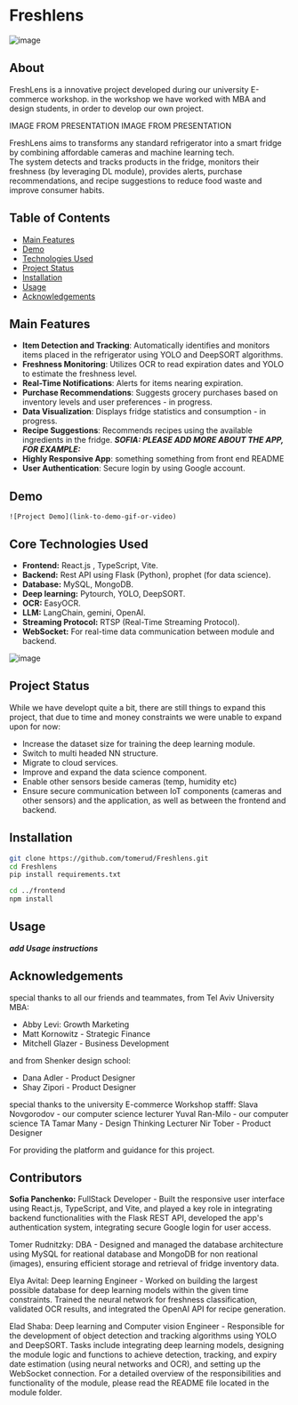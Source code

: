 # Freshlens

![image](https://github.com/user-attachments/assets/f8d4a865-584b-4bf8-afbe-fa5c1091537b)

## About

FreshLens is a innovative project developed during our university E-commerce workshop.
in the workshop we have worked with MBA and design students, in order to develop our own project.

IMAGE FROM PRESENTATION
IMAGE FROM PRESENTATION

FreshLens aims to transforms any standard refrigerator into a smart fridge by combining affordable cameras and machine learning tech.  
The system detects and tracks products in the fridge, monitors their freshness (by leveraging DL module), provides alerts, purchase recommendations, and recipe suggestions to reduce food waste and improve consumer habits.


## Table of Contents

- [Main Features](#main-Features)
- [Demo](#demo)
- [Technologies Used](#technologies-used)
- [Project Status](#project-status)
- [Installation](#installation)
- [Usage](#usage)
- [Acknowledgements](#acknowledgements)


## Main Features
- **Item Detection and Tracking**: Automatically identifies and monitors items placed in the refrigerator using YOLO and DeepSORT algorithms.
- **Freshness Monitoring**: Utilizes OCR to read expiration dates and YOLO to estimate the freshness level.
- **Real-Time Notifications**: Alerts for items nearing expiration.
- **Purchase Recommendations**: Suggests grocery purchases based on inventory levels and user preferences - in progress.
- **Data Visualization**: Displays fridge statistics and consumption - in progress.
- **Recipe Suggestions**: Recommends recipes using the available ingredients in the fridge.
***SOFIA: PLEASE ADD MORE ABOUT THE APP, FOR EXAMPLE:***
- **Highly Responsive App**: something something from front end README
- **User Authentication**: Secure login by using Google account.


## Demo

```![Project Demo](link-to-demo-gif-or-video)```  


## Core Technologies Used
- **Frontend:** React.js , TypeScript, Vite.
- **Backend:** Rest API using Flask (Python), prophet (for data science).
- **Database:** MySQL, MongoDB.
- **Deep learning:** Pytourch, YOLO, DeepSORT.
- **OCR:** EasyOCR.
- **LLM:** LangChain, gemini, OpenAI.
- **Streaming Protocol:** RTSP (Real-Time Streaming Protocol).
- **WebSocket:** For real-time data communication between module and backend.

![image](https://github.com/user-attachments/assets/a3949139-635d-4753-bc09-0d897cea7904)



## Project Status
While we have developt quite a bit, there are still things to expand this project, that due to time and money constraints we were unable to expand upon for now:
- Increase the dataset size for training the deep learning module.
- Switch to multi headed NN structure.
- Migrate to cloud services.
- Improve and expand the data science component.
- Enable other sensors beside cameras (temp, humidity etc)
- Ensure secure communication between IoT components (cameras and other sensors) and the application, as well as between the frontend and backend.


## Installation

```bash
git clone https://github.com/tomerud/Freshlens.git
cd Freshlens
pip install requirements.txt

cd ../frontend
npm install
```

## Usage
***add Usage instructions***

## Acknowledgements

special thanks to all our friends and teammates, from Tel Aviv University MBA:
- Abby Levi: Growth Marketing
- Matt Kornowitz - Strategic Finance
- Mitchell Glazer - Business Development

and from Shenker design school:
- Dana Adler - Product Designer
- Shay Zipori - Product Designer

special thanks to the university E-commerce Workshop stafff: 
Slava Novgorodov - our computer science lecturer
Yuval Ran-Milo - our computer science TA
Tamar Many - Design Thinking Lecturer
Nir Tober - Product Designer

For providing the platform and guidance for this project.

## Contributors
**Sofia Panchenko:** FullStack Developer - Built the responsive user interface using React.js, TypeScript, and Vite, and played a key role in integrating backend functionalities with the Flask REST API,
developed the app's authentication system, integrating secure Google login for user access.

Tomer Rudnitzky: DBA - Designed and managed the database architecture using MySQL for reational database and MongoDB for non reational (images), ensuring efficient storage and retrieval of fridge inventory data. 

Elya Avital: Deep learning Engineer - Worked on building the largest possible database for deep learning models within the given time constraints. Trained the neural network for freshness classification, validated OCR results, and integrated the OpenAI API for recipe generation.

Elad Shaba: Deep learning and Computer vision Engineer  - Responsible for the development of object detection and tracking algorithms using YOLO and DeepSORT. Tasks include integrating deep learning models, designing the module logic and functions to achieve detection, tracking, and expiry date estimation (using neural networks and OCR), and setting up the WebSocket connection.
For a detailed overview of the responsibilities and functionality of the module, please read the README file located in the module folder.
